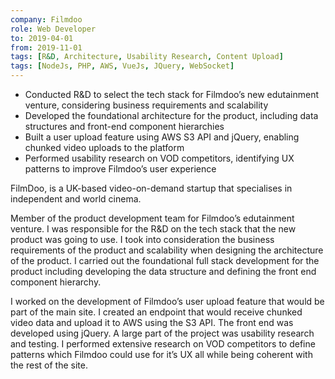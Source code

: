 ```yaml
---
company: Filmdoo
role: Web Developer
to: 2019-04-01
from: 2019-11-01
tags: [R&D, Architecture, Usability Research, Content Upload]
tags: [NodeJs, PHP, AWS, VueJs, JQuery, WebSocket]
---
```


<!--action-points-->

- Conducted R&D to select the tech stack for Filmdoo’s new edutainment venture, considering business requirements and scalability
- Developed the foundational architecture for the product, including data structures and front-end component hierarchies  
- Built a user upload feature using AWS S3 API and jQuery, enabling chunked video uploads to the platform
- Performed usability research on VOD competitors, identifying UX patterns to improve Filmdoo’s user experience

<!--full-description-->

FilmDoo, is a UK-based video-on-demand startup that specialises in independent and world cinema.

Member of the product development team for Filmdoo’s edutainment venture. I was responsible for the R&D on the tech stack that the new product was going to use. I took into consideration the business requirements of the product and scalability when designing the architecture of the product. I carried out the foundational full stack development for the product including developing the data structure and defining the front end component hierarchy.

I worked on the development of Filmdoo’s user upload feature that would be part of the main site. I created an endpoint that would receive chunked video data and upload it to AWS using the S3 API. The front end was developed using jQuery. A large part of the project was usability research and testing. I performed extensive research on VOD competitors to define patterns which Filmdoo could use for it’s UX all while being coherent with the rest of the site.